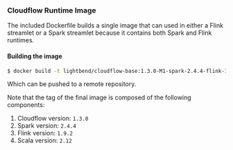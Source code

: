 ### Cloudflow Runtime Image

The included Dockerfile builds a single image that can used in either a Flink streamlet or a Spark streamlet because it contains both Spark and Flink runtimes.

#### Building the image

```bash
$ docker build -t lightbend/cloudflow-base:1.3.0-M1-spark-2.4.4-flink-1.9.2-scala-2.12 .
```

Which can be pushed to a remote repository.

Note that the tag of the final image is composed of the following components:

1. Cloudflow version: `1.3.0`
2. Spark version: `2.4.4`
3. Flink version: `1.9.2`
4. Scala version: `2.12`
